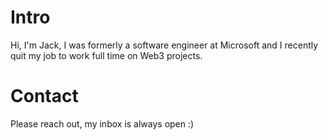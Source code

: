 # Intro

Hi, I'm Jack, I was formerly a software engineer at Microsoft and I recently quit my job to work full time on Web3 projects.

# Contact

Please reach out, my inbox is always open :)

<!---
jackbl1/jackbl1 is a ✨ special ✨ repository because its `README.md` (this file) appears on your GitHub profile.
You can click the Preview link to take a look at your changes.
--->
